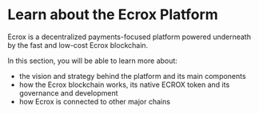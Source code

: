 # Learn about the Ecrox Platform

Ecrox is a decentralized payments-focused platform powered underneath by the fast and low-cost Ecrox blockchain.&#x20;

In this section, you will be able to learn more about:

* the vision and strategy behind the platform and its main components
* how the Ecrox blockchain works, its native ECROX token and its governance and development
* how Ecrox is connected to other major chains

